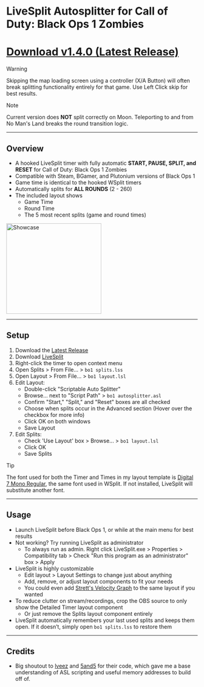 # LiveSplit Autosplitter for Call of Duty: Black Ops 1 Zombies

# [Download v1.4.0 (Latest Release)](https://github.com/mrpotatosanta/bo1-zombies-autosplitter/releases/download/v1.4.0/bo1-zombies-autosplitter-1.4.0.zip)

> [!WARNING]  
> Skipping the map loading screen using a controller (X/A Button) will often break splitting functionality entirely for that game. Use Left Click skip for best results.

> [!NOTE]  
> Current version does **NOT** split correctly on Moon. Teleporting to and from No Man's Land breaks the round transition logic.

---

## Overview
- A hooked LiveSplit timer with fully automatic **START, PAUSE, SPLIT, and RESET** for Call of Duty: Black Ops 1 Zombies
- Compatible with Steam, BGamer, and Plutonium versions of Black Ops 1
- Game time is identical to the hooked WSplit timers
- Automatically splits for **ALL ROUNDS** (2 - 260)
- The included layout shows
    - Game Time
    - Round Time
    - The 5 most recent splits (game and round times)

<img width="250" height="238" alt="Showcase" src="https://github.com/user-attachments/assets/367225c5-1130-4807-a662-e213ebc8bb41" />

---

## Setup
1. Download the [Latest Release](https://github.com/mrpotatosanta/bo1-zombies-autosplitter/releases/latest)
2. Download [LiveSplit](https://livesplit.org/)
3. Right-click the timer to open context menu
4. Open Splits > From File... > `bo1 splits.lss`
5. Open Layout > From File... > `bo1 layout.lsl`
6. Edit Layout:
   - Double-click "Scriptable Auto Splitter"
   - Browse... next to "Script Path" > `bo1 autosplitter.asl`
   - Confirm "Start," "Split," and "Reset" boxes are all checked
   - Choose when splits occur in the Advanced section (Hover over the checkbox for more info)
   - Click OK on both windows
   - Save Layout
7. Edit Splits:
   - Check 'Use Layout' box > Browse... > `bo1 layout.lsl`
   - Click OK
   - Save Splits

> [!TIP]
> The font used for both the Timer and Times in my layout template is [Digital 7 Mono Regular](https://www.dafont.com/digital-7.font), the same font used in WSplit. If not installed, LiveSplit will substitute another font.

---

## Usage
- Launch LiveSplit before Black Ops 1, or while at the main menu for best results
- Not working? Try running LiveSplit as administrator
  - To always run as admin. Right click LiveSplit.exe > Properties > Compatibility tab > Check "Run this program as an administrator" box > Apply
- LiveSplit is highly customizable
  - Edit layout > Layout Settings to change just about anything
  - Add, remove, or adjust layout components to fit your needs
  - You could even add [Strett's Velocity Graph](https://github.com/strett/LiveSplit-Velocity-Graph-For-BO1-BO2-WAW-MW2) to the same layout if you wanted
- To reduce clutter on stream/recordings, crop the OBS source to only show the Detailed Timer layout component
  - Or just remove the Splits layout component entirely
- LiveSplit automatically remembers your last used splits and keeps them open. If it doesn’t, simply open `bo1 splits.lss` to restore them

---

## Credits
- Big shoutout to [lveez](https://github.com/lveez/bo1-timers) and [5and5](https://github.com/5and5/LiveSplitAutoSplitterForBlackOpsZombies) for their code, which gave me a base understanding of ASL scripting and useful memory addresses to build off of.

